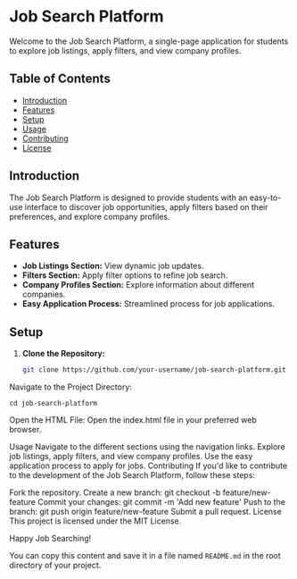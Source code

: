 # Job Search Platform

Welcome to the Job Search Platform, a single-page application for students to explore job listings, apply filters, and view company profiles.

## Table of Contents
- [Introduction](#introduction)
- [Features](#features)
- [Setup](#setup)
- [Usage](#usage)
- [Contributing](#contributing)
- [License](#license)

## Introduction

The Job Search Platform is designed to provide students with an easy-to-use interface to discover job opportunities, apply filters based on their preferences, and explore company profiles.

## Features

- **Job Listings Section:** View dynamic job updates.
- **Filters Section:** Apply filter options to refine job search.
- **Company Profiles Section:** Explore information about different companies.
- **Easy Application Process:** Streamlined process for job applications.

## Setup

1. **Clone the Repository:**
   ```bash
   git clone https://github.com/your-username/job-search-platform.git
   
Navigate to the Project Directory:

```
cd job-search-platform
```

Open the HTML File:
Open the index.html file in your preferred web browser.

Usage
Navigate to the different sections using the navigation links.
Explore job listings, apply filters, and view company profiles.
Use the easy application process to apply for jobs.
Contributing
If you'd like to contribute to the development of the Job Search Platform, follow these steps:

Fork the repository.
Create a new branch: git checkout -b feature/new-feature
Commit your changes: git commit -m 'Add new feature'
Push to the branch: git push origin feature/new-feature
Submit a pull request.
License
This project is licensed under the MIT License.

Happy Job Searching!


You can copy this content and save it in a file named `README.md` in the root directory of your project.
